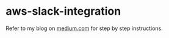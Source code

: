# aws-slack-integration
Refer to my blog on [medium.com](https://medium.com/@krishnakuntala/aws-codepipeline-slack-integration-41dfaff2414e) for step by step instructions.
